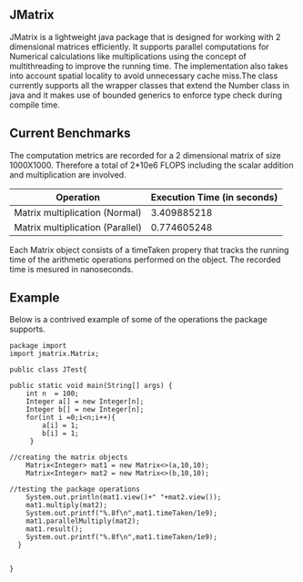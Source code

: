 ## JMatrix

JMatrix is a lightweight java package that is designed for working with 2 dimensional matrices efficiently. It supports parallel computations for Numerical calculations like multiplications using the concept of multithreading to improve the running time. The implementation also takes into account spatial locality to avoid unnecessary cache miss.The class currently supports all the wrapper classes that extend the Number class in java and it makes use of bounded generics to enforce type check during compile time. 

## Current Benchmarks

The computation metrics are recorded for a 2 dimensional matrix of size 1000X1000. Therefore a total of 2*10e6 FLOPS including the scalar addition and multiplication are involved.

|			Operation			   |	Execution Time (in seconds)	|	
|----------------------------------|--------------------------------|
| Matrix multiplication (Normal)   |			3.409885218 	    |
| Matrix multiplication (Parallel) |  			0.774605248 	    | 

Each Matrix object consists of a timeTaken propery that tracks the running time of the arithmetic operations performed on the object.
The recorded time is mesured in nanoseconds.

## Example

Below is a contrived example of some of the operations the package supports.

```
package import
import jmatrix.Matrix;
	
public class JTest{
	
public static void main(String[] args) {
	int n  = 100;
	Integer a[] = new Integer[n];
	Integer b[] = new Integer[n];
	for(int i =0;i<n;i++){
		a[i] = 1;
		b[i] = 1;
	 }
			
//creating the matrix objects
	Matrix<Integer> mat1 = new Matrix<>(a,10,10);
	Matrix<Integer> mat2 = new Matrix<>(b,10,10);
			
//testing the package operations
	System.out.println(mat1.view()+" "+mat2.view());
	mat1.multiply(mat2);
	System.out.printf("%.8f\n",mat1.timeTaken/1e9);
	mat1.parallelMultiply(mat2);
	mat1.result();
	System.out.printf("%.8f\n",mat1.timeTaken/1e9);
  }
		
	
}
```
